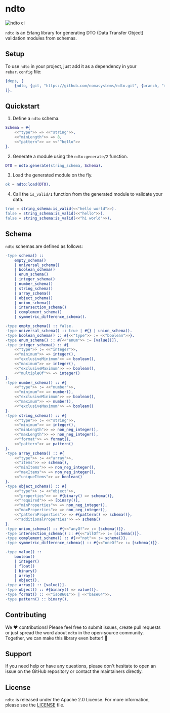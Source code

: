 # ndto
![ndto ci](https://github.com/nomasystems/ndto/actions/workflows/ci.yml/badge.svg)

`ndto` is an Erlang library for generating DTO (Data Transfer Object) validation modules from schemas.

## Setup

To use `ndto` in your project, just add it as a dependency in your `rebar.config` file:

```erl
{deps, [
    {ndto, {git, "https://github.com/nomasystems/ndto.git", {branch, "main"}}}
]}.
```

## Quickstart

1. Define a `ndto` schema.
```erl
Schema = #{
    <<"type">> => <<"string">>,
    <<"minLength">> => 8,
    <<"pattern">> => <<"^hello">>
}.
```

2. Generate a module using the `ndto:generate/2` function.
```erl
DTO = ndto:generate(string_schema, Schema).
```

3. Load the generated module on the fly.
```erl
ok = ndto:load(DTO).
```

4. Call the `is_valid/1` function from the generated module to validate your data.
```erl
true = string_schema:is_valid(<<"hello world">>).
false = string_schema:is_valid(<<"hello">>).
false = string_schema:is_valid(<<"hi world">>).
```
## Schema

`ndto` schemas are defined as follows:
```erl
-type schema() ::
    empty_schema()
    | universal_schema()
    | boolean_schema()
    | enum_schema()
    | integer_schema()
    | number_schema()
    | string_schema()
    | array_schema()
    | object_schema()
    | union_schema()
    | intersection_schema()
    | complement_schema()
    | symmetric_difference_schema().

-type empty_schema() :: false.
-type universal_schema() :: true | #{} | union_schema().
-type boolean_schema() :: #{<<"type">> := <<"boolean">>}.
-type enum_schema() :: #{<<"enum">> := [value()]}.
-type integer_schema() :: #{
    <<"type">> := <<"integer">>,
    <<"minimum">> => integer(),
    <<"exclusiveMinimum">> => boolean(),
    <<"maximum">> => integer(),
    <<"exclusiveMaximum">> => boolean(),
    <<"multipleOf">> => integer()
}.
-type number_schema() :: #{
    <<"type">> := <<"number">>,
    <<"minimum">> => number(),
    <<"exclusiveMinimum">> => boolean(),
    <<"maximum">> => number(),
    <<"exclusiveMaximum">> => boolean()
}.
-type string_schema() :: #{
    <<"type">> := <<"string">>,
    <<"minimum">> => integer(),
    <<"minLength">> => non_neg_integer(),
    <<"maxLength">> => non_neg_integer(),
    <<"format">> => format(),
    <<"pattern">> => pattern()
}.
-type array_schema() :: #{
    <<"type">> := <<"array">>,
    <<"items">> => schema(),
    <<"minItems">> => non_neg_integer(),
    <<"maxItems">> => non_neg_integer(),
    <<"uniqueItems">> => boolean()
}.
-type object_schema() :: #{
    <<"type">> := <<"object">>,
    <<"properties">> => #{binary() => schema()},
    <<"required">> => [binary()],
    <<"minProperties">> => non_neg_integer(),
    <<"maxProperties">> => non_neg_integer(),
    <<"patternProperties">> => #{pattern() => schema()},
    <<"additionalProperties">> => schema()
}.
-type union_schema() :: #{<<"anyOf">> := [schema()]}.
-type intersection_schema() :: #{<<"allOf">> := [schema()]}.
-type complement_schema() :: #{<<"not">> := schema()}.
-type symmetric_difference_schema() :: #{<<"oneOf">> := [schema()]}.

-type value() ::
    boolean()
    | integer()
    | float()
    | binary()
    | array()
    | object().
-type array() :: [value()].
-type object() :: #{binary() => value()}.
-type format() :: <<"iso8601">> | <<"base64">>.
-type pattern() :: binary().
```

## Contributing

We :heart: contributions! Please feel free to submit issues, create pull requests or just spread the word about `ndto` in the open-source community. Together, we can make this library even better! :muscle:

## Support

If you need help or have any questions, please don't hesitate to open an issue on the GitHub repository or contact the maintainers directly.

## License

`ndto` is released under the Apache 2.0 License. For more information, please see the [LICENSE](LICENSE) file.
